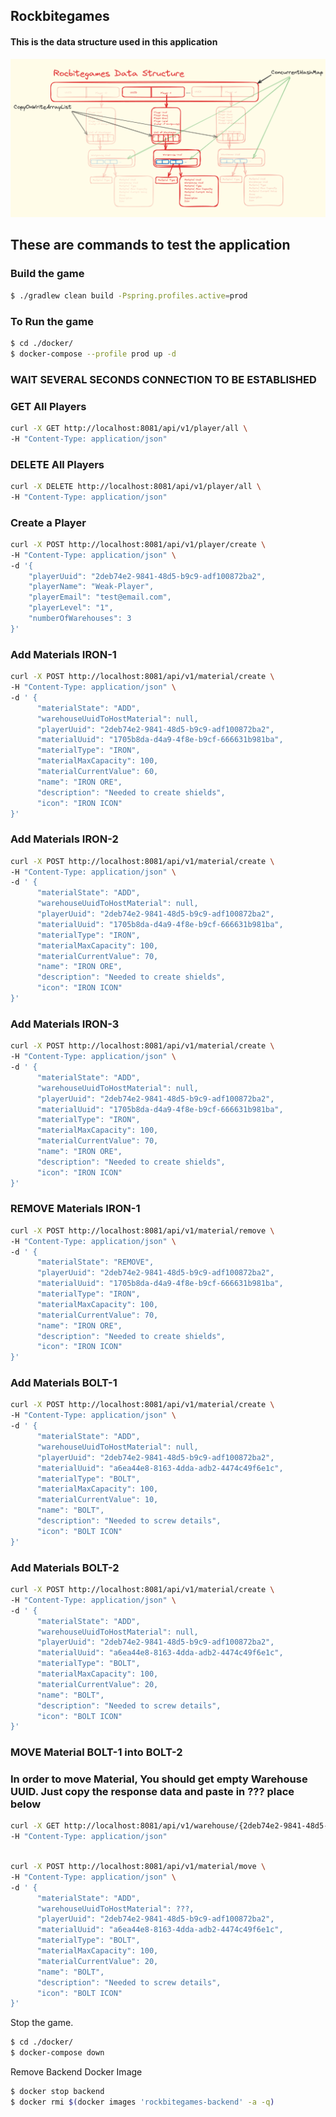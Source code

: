 ## Rockbitegames

#### This is the data structure used in this application
![image.png](./image/image.png)


## These are commands to test the application

### Build the game
```bash
$ ./gradlew clean build -Pspring.profiles.active=prod
```

### To Run the game
```bash
$ cd ./docker/
$ docker-compose --profile prod up -d
```

### WAIT SEVERAL SECONDS CONNECTION TO BE ESTABLISHED



### GET All Players
```bash
curl -X GET http://localhost:8081/api/v1/player/all \
-H "Content-Type: application/json" 
```

### DELETE All Players
```bash
curl -X DELETE http://localhost:8081/api/v1/player/all \
-H "Content-Type: application/json" 
```


### Create a Player
```bash
curl -X POST http://localhost:8081/api/v1/player/create \
-H "Content-Type: application/json" \
-d '{
    "playerUuid": "2deb74e2-9841-48d5-b9c9-adf100872ba2",
    "playerName": "Weak-Player",
    "playerEmail": "test@email.com",
    "playerLevel": "1",
    "numberOfWarehouses": 3
}'
```

### Add Materials IRON-1

```bash
curl -X POST http://localhost:8081/api/v1/material/create \
-H "Content-Type: application/json" \
-d ' {
      "materialState": "ADD",
      "warehouseUuidToHostMaterial": null,
      "playerUuid": "2deb74e2-9841-48d5-b9c9-adf100872ba2",
      "materialUuid": "1705b8da-d4a9-4f8e-b9cf-666631b981ba",
      "materialType": "IRON",
      "materialMaxCapacity": 100,
      "materialCurrentValue": 60,
      "name": "IRON ORE",
      "description": "Needed to create shields",
      "icon": "IRON ICON"
}'
```

### Add Materials IRON-2

```bash
curl -X POST http://localhost:8081/api/v1/material/create \
-H "Content-Type: application/json" \
-d ' {
      "materialState": "ADD",
      "warehouseUuidToHostMaterial": null,
      "playerUuid": "2deb74e2-9841-48d5-b9c9-adf100872ba2",
      "materialUuid": "1705b8da-d4a9-4f8e-b9cf-666631b981ba",
      "materialType": "IRON",
      "materialMaxCapacity": 100,
      "materialCurrentValue": 70,
      "name": "IRON ORE",
      "description": "Needed to create shields",
      "icon": "IRON ICON"
}'
```

### Add Materials IRON-3

```bash
curl -X POST http://localhost:8081/api/v1/material/create \
-H "Content-Type: application/json" \
-d ' {
      "materialState": "ADD",
      "warehouseUuidToHostMaterial": null,
      "playerUuid": "2deb74e2-9841-48d5-b9c9-adf100872ba2",
      "materialUuid": "1705b8da-d4a9-4f8e-b9cf-666631b981ba",
      "materialType": "IRON",
      "materialMaxCapacity": 100,
      "materialCurrentValue": 70,
      "name": "IRON ORE",
      "description": "Needed to create shields",
      "icon": "IRON ICON"
}'
```


### REMOVE Materials IRON-1

```bash
curl -X POST http://localhost:8081/api/v1/material/remove \
-H "Content-Type: application/json" \
-d ' {
      "materialState": "REMOVE",
      "playerUuid": "2deb74e2-9841-48d5-b9c9-adf100872ba2",
      "materialUuid": "1705b8da-d4a9-4f8e-b9cf-666631b981ba",
      "materialType": "IRON",
      "materialMaxCapacity": 100,
      "materialCurrentValue": 70,
      "name": "IRON ORE",
      "description": "Needed to create shields",
      "icon": "IRON ICON"
}'
```

### Add Materials BOLT-1

```bash
curl -X POST http://localhost:8081/api/v1/material/create \
-H "Content-Type: application/json" \
-d ' {
      "materialState": "ADD",
      "warehouseUuidToHostMaterial": null,
      "playerUuid": "2deb74e2-9841-48d5-b9c9-adf100872ba2",
      "materialUuid": "a6ea44e8-8163-4dda-adb2-4474c49f6e1c",
      "materialType": "BOLT",
      "materialMaxCapacity": 100,
      "materialCurrentValue": 10,
      "name": "BOLT",
      "description": "Needed to screw details",
      "icon": "BOLT ICON"
}'
```

### Add Materials BOLT-2

```bash
curl -X POST http://localhost:8081/api/v1/material/create \
-H "Content-Type: application/json" \
-d ' {
      "materialState": "ADD",
      "warehouseUuidToHostMaterial": null,
      "playerUuid": "2deb74e2-9841-48d5-b9c9-adf100872ba2",
      "materialUuid": "a6ea44e8-8163-4dda-adb2-4474c49f6e1c",
      "materialType": "BOLT",
      "materialMaxCapacity": 100,
      "materialCurrentValue": 20,
      "name": "BOLT",
      "description": "Needed to screw details",
      "icon": "BOLT ICON"
}'
```

### MOVE Material BOLT-1 into BOLT-2 

### In order to move Material, You should get empty Warehouse UUID. Just copy the response data and paste in ??? place below
```bash
curl -X GET http://localhost:8081/api/v1/warehouse/{2deb74e2-9841-48d5-b9c9-adf100872ba2}/empty-material \
-H "Content-Type: application/json"
```



```bash

curl -X POST http://localhost:8081/api/v1/material/move \
-H "Content-Type: application/json" \
-d ' {
      "materialState": "ADD",
      "warehouseUuidToHostMaterial": ???,
      "playerUuid": "2deb74e2-9841-48d5-b9c9-adf100872ba2",
      "materialUuid": "a6ea44e8-8163-4dda-adb2-4474c49f6e1c",
      "materialType": "BOLT",
      "materialMaxCapacity": 100,
      "materialCurrentValue": 20,
      "name": "BOLT",
      "description": "Needed to screw details",
      "icon": "BOLT ICON"
}'
```

Stop the game.
```bash
$ cd ./docker/
$ docker-compose down

```
Remove Backend Docker Image
```bash
$ docker stop backend
$ docker rmi $(docker images 'rockbitegames-backend' -a -q)
```